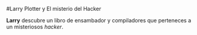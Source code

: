 #Larry Plotter y El misterio del Hacker

**Larry** descubre un libro de ensambador y compiladores que perteneces a un misteriosos *hacker*.